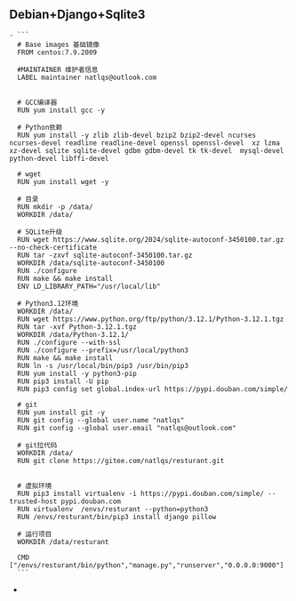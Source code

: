 ## Debian+Django+Sqlite3
	- ```
	  # Base images 基础镜像
	  FROM centos:7.9.2009
	  
	  #MAINTAINER 维护者信息
	  LABEL maintainer natlqs@outlook.com
	  
	  
	  # GCC编译器
	  RUN yum install gcc -y
	  
	  # Python依赖
	  RUN yum install -y zlib zlib-devel bzip2 bzip2-devel ncurses ncurses-devel readline readline-devel openssl openssl-devel  xz lzma xz-devel sqlite sqlite-devel gdbm gdbm-devel tk tk-devel  mysql-devel python-devel libffi-devel
	  
	  # wget
	  RUN yum install wget -y
	  
	  # 目录
	  RUN mkdir -p /data/
	  WORKDIR /data/
	  
	  # SQLite升级
	  RUN wget https://www.sqlite.org/2024/sqlite-autoconf-3450100.tar.gz  --no-check-certificate
	  RUN tar -zxvf sqlite-autoconf-3450100.tar.gz
	  WORKDIR /data/sqlite-autoconf-3450100
	  RUN ./configure
	  RUN make && make install
	  ENV LD_LIBRARY_PATH="/usr/local/lib"
	  
	  # Python3.12环境
	  WORKDIR /data/
	  RUN wget https://www.python.org/ftp/python/3.12.1/Python-3.12.1.tgz
	  RUN tar -xvf Python-3.12.1.tgz
	  WORKDIR /data/Python-3.12.1/
	  RUN ./configure --with-ssl
	  RUN ./configure --prefix=/usr/local/python3
	  RUN make && make install
	  RUN ln -s /usr/local/bin/pip3 /usr/bin/pip3
	  RUN yum install -y python3-pip
	  RUN pip3 install -U pip
	  RUN pip3 config set global.index-url https://pypi.douban.com/simple/
	  
	  # git
	  RUN yum install git -y
	  RUN git config --global user.name "natlqs"
	  RUN git config --global user.email "natlqs@outlook.com"
	  
	  # git拉代码
	  WORKDIR /data/
	  RUN git clone https://gitee.com/natlqs/resturant.git
	  
	  
	  # 虚拟环境
	  RUN pip3 install virtualenv -i https://pypi.douban.com/simple/ --trusted-host pypi.douban.com
	  RUN virtualenv  /envs/resturant --python=python3
	  RUN /envs/resturant/bin/pip3 install django pillow
	  
	  # 运行项目
	  WORKDIR /data/resturant
	  
	  CMD ["/envs/resturant/bin/python","manage.py","runserver","0.0.0.0:9000"]
	  ```
-